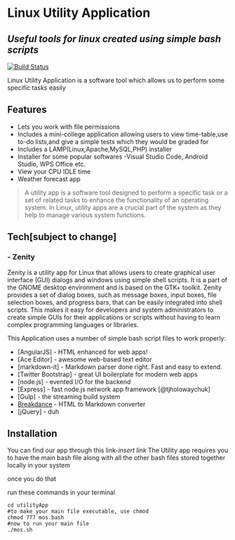 # Linux Utility Application
## _Useful tools for linux created using simple bash scripts_

[![Build Status](https://travis-ci.org/joemccann/dillinger.svg?branch=master)](https://travis-ci.org/joemccann/dillinger)

Linux Utility Application is a software tool which allows us to perform some specific tasks easily

## Features

- Lets you work with file permissions
- Includes a mini-college application allowing users to view time-table,use to-do lists,and give a simple tests which they would be graded for
- Includes a LAMP(Linux,Apache,MySQL,PHP) installer
- Installer for some popular softwares -Visual Studio Code, Android Studio, WPS Office etc.
- View your CPU IDLE time
- Weather forecast app

>A utility app is a software tool designed to perform a specific task or a set of related tasks to enhance the functionality of an operating system. In Linux, utility apps are a crucial part of the system as they help to manage various system functions.

## Tech[subject to change]
### - Zenity
Zenity is a utility app for Linux that allows users to create graphical user interface (GUI) dialogs and windows using simple shell scripts. It is a part of the GNOME desktop environment and is based on the GTK+ toolkit.
Zenity provides a set of dialog boxes, such as message boxes, input boxes, file selection boxes, and progress bars, that can be easily integrated into shell scripts. This makes it easy for developers and system administrators to create simple GUIs for their applications or scripts without having to learn complex programming languages or libraries.



This Application uses a number of simple bash script files to work properly:

- [AngularJS] - HTML enhanced for web apps!
- [Ace Editor] - awesome web-based text editor
- [markdown-it] - Markdown parser done right. Fast and easy to extend.
- [Twitter Bootstrap] - great UI boilerplate for modern web apps
- [node.js] - evented I/O for the backend
- [Express] - fast node.js network app framework [@tjholowaychuk]
- [Gulp] - the streaming build system
- [Breakdance](https://breakdance.github.io/breakdance/) - HTML
to Markdown converter
- [jQuery] - duh


## Installation
You can find our app through this link-*insert link*
The Utility app requires you to have the main bash file along with all the other bash files stored together locally in your system

once you do that 


run these commands in your terminal

```
cd utilityApp
#to make your main file executable, use chmod
chmod 777 mos.bash
#now to run your main file
./mos.sh

```

```


